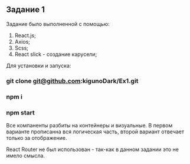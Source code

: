 
## Задание 1

Задание было выполненной с помощью:

1. React.js;
2. Axios;
3. Scss;
4. React slick - создание карусели;

Для установки и запуска:

### git clone git@github.com:kigunoDark/Ex1.git
### npm i 
### npm start

Все компаненты разбиты на контейнеры и визуальные.
В первом варианте прописанна вся логическая часть, второй
вариант отвечает только за отображение.

React Router не был использован -  так-как в данном задании это не имело смысла.

